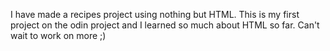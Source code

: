 I have made a recipes project using nothing but HTML. This is my first project on the odin project and I learned so much about HTML so far. Can't wait to work on more ;)